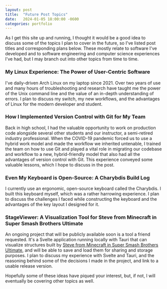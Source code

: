 ```yaml
---
layout: post
title:  "Future Post Topics"
date:   2024-01-05 18:00:00 -0600
categories: portfolio
---
```


As I get this site up and running, I thought it would be a good idea to
discuss some of the topics I plan to cover in the future, so I've listed
post titles and corresponding plans below. These mostly
relate to software I've developed and to software engineering and
computer science experiences I've had, but I may branch out into other
topics from time to time.

### My Linux Experience: The Power of User-Centric Software
I've daily-driven Arch Linux on my laptop since 2021. Over two years of use
and many hours of troubleshooting and research have taught me the power of the Unix command
line and the value of an in-depth understanding of errors. I plan to discuss
my switch, my new workflows, and the advantages of Linux for the modern
developer and student.

### How I Implemented Version Control with Git for My Team
Back in high school, I had the valuable opportunity to work on production code
alongside several other students and our instructor, a semi-retired industry
professional. When the COVID-19 pandemic forced us to use a hybrid work model
and made the workflow we inherited untenable, I trained the team on how to
use Git and played a vital role in migrating our codebase and workflow to a
new, hybrid-friendly model that also had all the advantages of version control
with Git. This experience conveyed some valuable lessons, which I hope to
discuss in the post.

### Even My Keyboard is Open-Source: A Charybdis Build Log
I currently use an ergonomic, open-source keyboard called the Charybdis. I built
this keyboard myself, which was a rather harrowing experience. I plan to discuss
the challenges I faced while constructing the keyboard and the advantages of the
key layout I designed for it.

### StageViewer: A Visualization Tool for Steve from Minecraft in Super Smash Brothers Ultimate
An ongoing project that will be publicly available soon is a tool a friend
requested. It's a Svelte application running locally with Tauri that can
visualize structures built by [Steve from Minecraft in Super Smash Brothers
Ultimate](https://www.ssbwiki.com/Steve_(SSBU)), and will be able to save
and load them for sharing and storage purposes. I plan to discuss my experience
with Svelte and Tauri, and the reasoning behind some of the decisions I made in
the project, and link to a usable release version.

Hopefully some of these ideas have piqued your interest, but, if not, I will
eventually be covering other topics as well.
